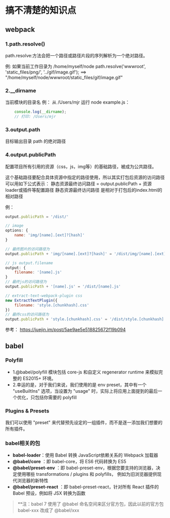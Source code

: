 # 搞不清楚的知识点

## webpack
### 1.path.resolve()
path.resolve:方法会把一个路径或路径片段的序列解析为一个绝对路径。

例: 如果当前工作目录为 /home/myself/node
    path.resolve('wwwroot', 'static_files/png/', '../gif/image.gif');
==> "/home/myself/node/wwwroot/static_files/gif/image.gif"

### 2.__dirname
当前模块的目录名
例： 从 /Users/mjr 运行 node example.js：
```javascript
    console.log(__dirname);
    // 打印: /Users/mjr
```

### 3.output.path
目标输出目录 path 的绝对路径

### 4.output.publicPath
配置项目所有引用的资源（css，js，img等）的基础路径，被成为公共路径。

这个基础路径要配合具体资源中指定的路径使用，所以其实打包后资源的访问路径可以用如下公式表示：
静态资源最终访问路径 = output.publicPath + 资源loader或插件等配置路径
静态资源最终访问路径 是相对于打包后的index.html的相对路径   

例：
```javascript
output.publicPath = '/dist/'

// image
options: {
 	name: 'img/[name].[ext]?[hash]'
}

// 最终图片的访问路径为
output.publicPath + 'img/[name].[ext]?[hash]' = '/dist/img/[name].[ext]?[hash]'

// js output.filename
output: {
	filename: '[name].js'
}
// 最终js的访问路径为
output.publicPath + '[name].js' = '/dist/[name].js'

// extract-text-webpack-plugin css
new ExtractTextPlugin({
	filename: 'style.[chunkhash].css'
})
// 最终css的访问路径为
output.publicPath + 'style.[chunkhash].css' = '/dist/style.[chunkhash].css'

```
参考：
https://juejin.im/post/5ae9ae5e518825672f19b094

## babel
### Polyfill
- 1.@babel/polyfill 模块包括 core-js 和自定义 regenerator runtime 来模拟完整的 ES2015+ 环境。
- 2.幸运的是，对于我们来说，我们使用的是 env preset，其中有一个 "useBuiltIns" 选项，当设置为 "usage" 时，实际上将应用上面提到的最后一个优化，只包括你需要的 polyfill

### Plugins & Presets
我们可以使用 "preset" 来代替预先设定的一组插件，而不是逐一添加我们想要的所有插件。

### babel相关的包
- __babel-loader__：使用 Babel 转换 JavaScript依赖关系的 Webpack 加载器
- __@babel/core__ ：即 babel-core，将 ES6 代码转换为 ES5
- __@babel/preset-env__ ：即 babel-preset-env，根据您要支持的浏览器，决定使用哪些 transformations / plugins 和 polyfills，
                         例如为旧浏览器提供现代浏览器的新特性
- __@babel/preset-react__ ：即 babel-preset-react，针对所有 React 插件的 Babel 预设，例如将 JSX 转换为函数

> **注：babel 7 使用了 @babel 命名空间来区分官方包，因此以前的官方包 babel-xxx 改成了 @babel/xxx